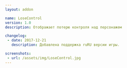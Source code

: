 ```yaml
---
layout: addon

name: LoseControl
version: 1.0
description: Отображает потерю контроля над персонажем

changelog:
 - date: 2017-12-21
   description: Добавлена поддержка ruRU версии игры.

screenshots:
 - url: /assets/img/LoseControl.jpg
---
```

